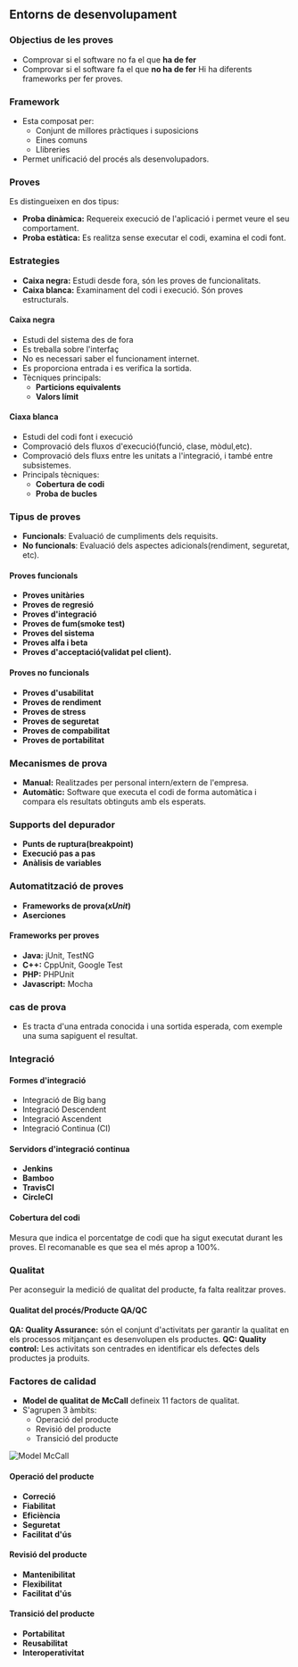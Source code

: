 ## Entorns de desenvolupament
### Objectius de les proves
- Comprovar si el software no fa el que **ha de fer**
- Comprovar si el software fa el que **no ha de fer**
Hi ha diferents frameworks per fer proves.

### Framework
- Esta composat per:
    - Conjunt de millores pràctiques i suposicions
    - Eines comuns
    - Llibreries
- Permet unificació del procés als desenvolupadors.

### Proves
Es distingueixen en dos tipus:
- **Proba dinàmica:** Requereix execució de l'aplicació i permet veure el seu comportament.
- **Proba estàtica:** Es realitza sense executar el codi, examina el codi font.

### Estrategies
- **Caixa negra:** Estudi desde fora, són les proves de funcionalitats.
- **Caixa blanca:** Examinament del codi i execució. Són proves estructurals.

#### Caixa negra
- Estudi del sistema des de fora
- Es treballa sobre l'interfaç
- No es necessari saber el funcionament internet.
- Es proporciona entrada i es verifica la sortida.
- Tècniques principals:
    - **Particions equivalents**
    - **Valors límit**

#### Ciaxa blanca
- Estudi del codi font i execució
- Comprovació dels fluxos d'execució(funció, clase, mòdul,etc).
- Comprovació dels fluxs entre les unitats a l'integració, i també entre subsistemes.
- Principals tècniques:
    - **Cobertura de codi**
    - **Proba de bucles**

### Tipus de proves
- **Funcionals**: Evaluació de cumpliments dels requisits.
- **No funcionals**: Evaluació dels aspectes adicionals(rendiment, seguretat, etc).

#### Proves funcionals
- **Proves unitàries**
- **Proves de regresió**
- **Proves d'integració**
- **Proves de fum(smoke test)**
- **Proves del sistema**
- **Proves alfa i beta**
- **Proves d'acceptació(validat pel client).**

#### Proves no funcionals
- **Proves d'usabilitat**
- **Proves de rendiment**
- **Proves de stress**
- **Proves de seguretat**
- **Proves de compabilitat**
- **Proves de portabilitat**

### Mecanismes de prova
- **Manual:** Realitzades per personal intern/extern de l'empresa.
- **Automàtic:** Software que executa el codi de forma automàtica i compara els resultats obtinguts amb els esperats.

### Supports del depurador
- **Punts de ruptura(breakpoint)**
- **Execució pas a pas**
- **Anàlisis de variables**

### Automatització de proves
- **Frameworks de prova(_xUnit_)**
- **Aserciones**

#### Frameworks per proves
- **Java:** jUnit, TestNG
- **C++:** CppUnit, Google Test
- **PHP:** PHPUnit
- **Javascript:** Mocha

### cas de prova
- Es tracta d'una entrada conocida i una sortida esperada, com exemple una suma sapiguent el resultat.

### Integració
#### Formes d'integració
- Integració de Big bang
- Integració Descendent
- Integració Ascendent
- Integració Continua (CI)

#### Servidors d'integració continua
- **Jenkins**
- **Bamboo**
- **TravisCI**
- **CircleCI**

#### Cobertura del codi
Mesura que indica el porcentatge de codi que ha sigut executat durant les proves.
El recomanable es que sea el més aprop a 100%.

### Qualitat
Per aconseguir la medició de qualitat del producte, fa falta realitzar proves.

#### Qualitat del procés/Producte QA/QC
**QA: Quality Assurance:** són el conjunt d'activitats per garantir la qualitat en els processos mitjançant es desenvolupen els productes.
**QC: Quality control:** Les activitats son centrades en identificar els defectes dels productes ja produits.

### Factores de calidad
- **Model de qualitat de McCall** defineix 11 factors de qualitat.
- S'agrupen 3 àmbits:
  - Operació del producte
  - Revisió del producte
  - Transició del producte

![Model McCall](https://i.pinimg.com/474x/c6/be/96/c6be96491c4f3072a3a68934ebf66312.jpg)

#### Operació del producte
- **Correció**
- **Fiabilitat**
- **Eficiència**
- **Seguretat**
- **Facilitat d'ús**

#### Revisió del producte
- **Mantenibilitat**
- **Flexibilitat**
- **Facilitat d'ús**

#### Transició del producte
- **Portabilitat**
- **Reusabilitat**
- **Interoperativitat**
